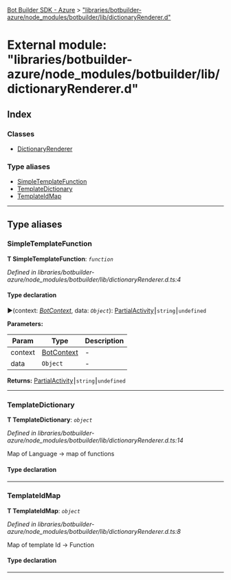 [Bot Builder SDK - Azure](../README.md) > ["libraries/botbuilder-azure/node_modules/botbuilder/lib/dictionaryRenderer.d"](../modules/_libraries_botbuilder_azure_node_modules_botbuilder_lib_dictionaryrenderer_d_.md)



# External module: "libraries/botbuilder-azure/node_modules/botbuilder/lib/dictionaryRenderer.d"

## Index

### Classes

* [DictionaryRenderer](../classes/_libraries_botbuilder_azure_node_modules_botbuilder_lib_dictionaryrenderer_d_.dictionaryrenderer.md)


### Type aliases

* [SimpleTemplateFunction](_libraries_botbuilder_azure_node_modules_botbuilder_lib_dictionaryrenderer_d_.md#simpletemplatefunction)
* [TemplateDictionary](_libraries_botbuilder_azure_node_modules_botbuilder_lib_dictionaryrenderer_d_.md#templatedictionary)
* [TemplateIdMap](_libraries_botbuilder_azure_node_modules_botbuilder_lib_dictionaryrenderer_d_.md#templateidmap)



---
## Type aliases
<a id="simpletemplatefunction"></a>

###  SimpleTemplateFunction

**Τ SimpleTemplateFunction**:  *`function`* 

*Defined in libraries/botbuilder-azure/node_modules/botbuilder/lib/dictionaryRenderer.d.ts:4*


#### Type declaration
►(context: *[BotContext](../interfaces/botbuilder.__global.botcontext.md)*, data: *`Object`*): [Partial](../interfaces/_node_modules__types_lodash_index_d_._.partial.md)[Activity](../interfaces/botbuilder.activity.md)⎮`string`⎮`undefined`



**Parameters:**

| Param | Type | Description |
| ------ | ------ | ------ |
| context | [BotContext](../interfaces/botbuilder.__global.botcontext.md)   |  - |
| data | `Object`   |  - |





**Returns:** [Partial](../interfaces/_node_modules__types_lodash_index_d_._.partial.md)[Activity](../interfaces/botbuilder.activity.md)⎮`string`⎮`undefined`






___

<a id="templatedictionary"></a>

###  TemplateDictionary

**Τ TemplateDictionary**:  *`object`* 

*Defined in libraries/botbuilder-azure/node_modules/botbuilder/lib/dictionaryRenderer.d.ts:14*



Map of Language -> map of functions

#### Type declaration


[language: `string`]: [TemplateIdMap](_libraries_botbuilder_azure_node_modules_botbuilder_lib_dictionaryrenderer_d_.md#templateidmap)






___

<a id="templateidmap"></a>

###  TemplateIdMap

**Τ TemplateIdMap**:  *`object`* 

*Defined in libraries/botbuilder-azure/node_modules/botbuilder/lib/dictionaryRenderer.d.ts:8*



Map of template Id -> Function

#### Type declaration


[id: `string`]: [SimpleTemplateFunction](_libraries_botbuilder_azure_node_modules_botbuilder_lib_dictionaryrenderer_d_.md#simpletemplatefunction)






___


